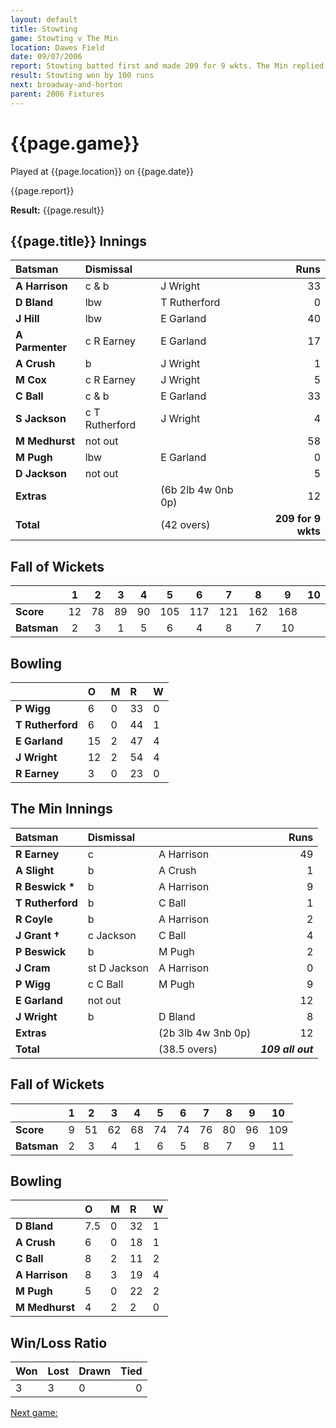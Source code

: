 ```yaml
---
layout: default
title: Stowting
game: Stowting v The Min
location: Dawes Field
date: 09/07/2006
report: Stowting batted first and made 209 for 9 wkts. The Min replied with 109 all out
result: Stowting won by 100 runs
next: broadway-and-horton
parent: 2006 Fixtures
---
```


# {{page.game}}

Played at {{page.location}} on {{page.date}}

{{page.report}}

**Result:** {{page.result}}

## {{page.title}} Innings

| Batsman | Dismissal |  | Runs |
|:---|:---|---|---:|
| **A Harrison** | c & b | J Wright | 33 |
| **D Bland** | lbw | T Rutherford | 0 |
| **J Hill** | lbw | E Garland | 40 |
| **A Parmenter** | c R Earney | E Garland | 17 |
| **A Crush** | b | J Wright | 1 |
| **M Cox** | c R Earney | J Wright | 5 |
| **C Ball** | c & b | E Garland | 33 |
| **S Jackson** | c T Rutherford | J Wright | 4 |
| **M Medhurst** | not out |  |  58|
| **M Pugh** | lbw | E Garland | 0 |
| **D Jackson** | not out |  | 5 |
| **Extras** | | (6b 2lb 4w 0nb 0p) | 12 |
| **Total** | | (42 overs) | **209 for 9 wkts** |

## Fall of Wickets

| | 1 | 2 | 3 | 4 | 5 | 6 | 7 | 8 | 9 | 10 |
|---|:---:|:---:|:---:|:---:|:---:|:---:|:---:|:---:|:---:|:---:|
| **Score** | 12 | 78 | 89 | 90 | 105 | 117 | 121 | 162 | 168 |  |
| **Batsman** | 2 | 3 | 1 | 5 | 6 | 4 | 8 | 7 | 10 |  |

## Bowling

| | O | M | R | W |
|---|:---|:---|:---|:---|
| **P Wigg** | 6 | 0 | 33 | 0 |
| **T Rutherford** | 6 | 0 | 44 | 1 |
| **E Garland** | 15 | 2 | 47 | 4 |
| **J Wright** | 12 | 2 | 54 | 4 |
| **R Earney** | 3 | 0 | 23 | 0 |

## The Min Innings

| Batsman | Dismissal |  | Runs |
|:---|:---|---|---:|
| **R Earney** | c | A Harrison | 49 |
| **A Slight** | b | A Crush | 1 |
| **R Beswick &#42;** | b | A Harrison | 9 |
| **T Rutherford** | b | C Ball | 1 |
| **R Coyle** | b | A Harrison | 2 |
| **J Grant &#8224;** | c Jackson | C Ball | 4 |
| **P Beswick** | b | M Pugh | 2 |
| **J Cram** | st D Jackson | A Harrison | 0 |
| **P Wigg** | c C Ball | M Pugh | 9 |
| **E Garland** | not out |  | 12 |
| **J Wright** | b | D Bland | 8 |
| **Extras** | | (2b 3lb 4w 3nb 0p) | 12 |
| **Total** | | (38.5 overs) | ***109 all out*** |

## Fall of Wickets

| | 1 | 2 | 3 | 4 | 5 | 6 | 7 | 8 | 9 | 10 |
|---|:---:|:---:|:---:|:---:|:---:|:---:|:---:|:---:|:---:|:---:|
| **Score** | 9 | 51 | 62 | 68 | 74 | 74 | 76 | 80 | 96 | 109 |
| **Batsman** | 2 | 3 | 4 | 1 | 6 | 5 | 8 | 7 | 9 | 11 |

## Bowling

| | O | M | R | W |
|---|:---|:---|:---|:---|
| **D Bland** | 7.5 | 0 | 32 | 1 |
| **A Crush** | 6 | 0 | 18 | 1 |
| **C Ball** | 8 | 2 | 11 | 2 |
| **A Harrison** | 8 | 3 | 19 | 4 |
| **M Pugh** | 5 | 0 | 22 | 2 |
| **M Medhurst** | 4 | 2 | 2 | 0 |

## Win/Loss Ratio

| Won | Lost | Drawn | Tied |
|:---|:---|:---|---:|
| 3 | 3 | 0 | 0 |

[Next game:]({{page.next}})